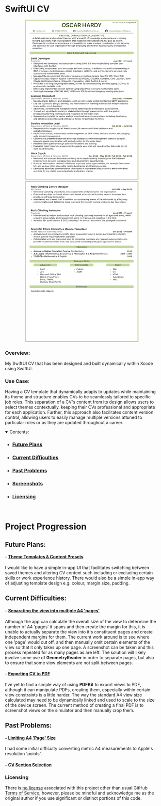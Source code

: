 # SwiftUI CV

<section align="center">
&nbsp;&nbsp;&nbsp;&nbsp;&nbsp;
  <img src="PreviewAssets/Page1.png" width="375" title="CV Page 1">
  &nbsp;&nbsp;&nbsp;&nbsp;&nbsp;
  <img src="PreviewAssets/Page2.png" width="375"  title="CV Page 2">
</section>

### Overview:

My SwiftUI CV that has been designed and built dynamically within Xcode using SwiftUI.

### Use Case:

Having a CV template that dynamically adapts to updates while maintaining its theme and structure enables CVs to be seamlessly tailored to specific job roles. This separation of a CV's content from its design allows users to select themes contextually, keeping their CVs professional and appropriate for each application. Further, this approach also facilitates content version control, allowing users to easily manage multiple versions attuned to particular roles or as they are updated throughout a career. 



<details open>
    <summary>Contents:</summary>
    <ul class="overview-section">
        <li><h3><a href="#future-plans">Future Plans</a></h3></li>
        <li><h3><a href="#current-difficulties">Current Difficulties</a></h3></li>
        <li><h3><a href="#past-problems">Past Problems</a></h3></li>
        <li><h3><a href="#screenshots">Screenshots</a></h3></li>
        <li><h3><a href="#licensing">Licensing</a></h3></li>
    </ul>
</details>
&nbsp;

# Project Progression


## Future Plans:

#### - <ins>Theme Templates & Content Presets</ins>

I would like to have a simple in-app UI that facilitates switching between saved themes and altering CV content such including or excluding certain skills or work experience history. There would also be a simple in-app way of adjusting template design e.g. colour, margin size, padding.

## Current Difficulties:

#### - <ins>Separating the view into multiple A4 'pages' </ins>

Although the app can calculate the overall size of the view to determine the number of A4 'pages' it spans and then create the margin for this, it is unable to actually separate the view into it's constituent pages and create independent margins for them. The current work around is to see where one 'page' would cut off, and then manually omit certain elements of the view so that it only takes up one page. A screenshot can be taken and this process repeated for as many pages as are left. The solution will likely involve some use of **GeometryReader** in order to separate pages, but also to ensure that some view elements are not split between pages.

#### - <ins>Exporting CV to PDF</ins>

I've yet to find a simple way of using **PDFKit** to export views to PDF, although it can manipulate PDFs, creating them, especially within certain view constraints is a little harder. The way the standard A4 view size calculated may need to be dynamically linked and used to scale to the size of the device screen. The current method of creating a final PDF is to screenshot views on the simulator and then manually crop them. 


## Past Problems:

#### - <ins>Limiting A4 'Page' Size</ins>

I had some initial difficulty converting metric A4 measurements to Apple's resolution 'points'.


#### - <ins>CV Section Selection</ins>




<!-- # Screenshots -->



### Licensing

There is [no license](https://choosealicense.com/no-permission/) associated with this project other than usual GitHub [Terms of Service](https://docs.github.com/en/site-policy/github-terms/github-terms-of-service), however, please be mindful and acknowledge me as the original author if you use significant or distinct portions of this code.



<!-- [![Oscar's GitHub stats](https://github-readme-stats.vercel.app/api?username=oracso)](https://github.com/oracso/github-readme-stats)

https://github.com/anuraghazra/github-readme-stats -->